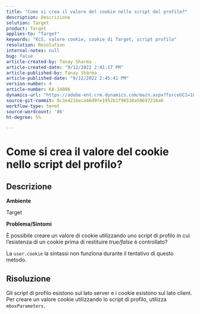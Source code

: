 ```yaml
---
title: "Come si crea il valore del cookie nello script del profilo?"
description: Descrizione
solution: Target
product: Target
applies-to: "Target"
keywords: "KCS, valore cookie, cookie di Target, script profilo"
resolution: Resolution
internal-notes: null
bug: false
article-created-by: Tanay Sharma .
article-created-date: "9/12/2022 2:41:17 PM"
article-published-by: Tanay Sharma .
article-published-date: "9/12/2022 2:45:41 PM"
version-number: 4
article-number: KA-14006
dynamics-url: "https://adobe-ent.crm.dynamics.com/main.aspx?forceUCI=1&pagetype=entityrecord&etn=knowledgearticle&id=6c943bef-a832-ed11-9db1-002248086735"
source-git-commit: 0c3e421beca46d9fe1952b1f98538a50697216a0
workflow-type: tm+mt
source-wordcount: '86'
ht-degree: 5%

---
```


# Come si crea il valore del cookie nello script del profilo?

## Descrizione


<b>Ambiente</b>

Target



<b>Problema/Sintomi</b>

È possibile creare un valore di cookie utilizzando uno script di profilo in cui l’esistenza di un cookie prima di restituire *true/false* è controllato?

La `user.cookie` la sintassi non funziona durante il tentativo di questo metodo.


## Risoluzione


Gli script di profilo esistono sul lato server e i cookie esistono sul lato client. Per creare un valore cookie utilizzando lo script di profilo, utilizza `mboxParameters`.
